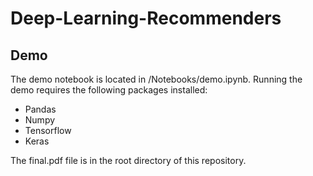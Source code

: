 # Deep-Learning-Recommenders
## Demo
The demo notebook is located in /Notebooks/demo.ipynb. Running the demo requires the following packages installed:
* Pandas
* Numpy
* Tensorflow
* Keras

The final.pdf file is in the root directory of this repository.
